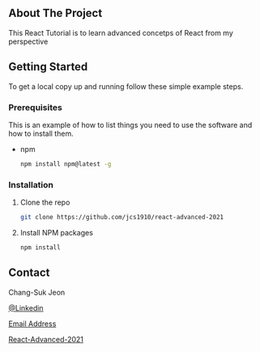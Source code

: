 <!-- ABOUT THE PROJECT -->

## About The Project

This React Tutorial is to learn advanced concetps of React from my perspective

## Getting Started

To get a local copy up and running follow these simple example steps.

### Prerequisites

This is an example of how to list things you need to use the software and how to install them.

- npm
  ```sh
  npm install npm@latest -g
  ```

### Installation

1. Clone the repo

   ```sh
   git clone https://github.com/jcs1910/react-advanced-2021
   ```

2. Install NPM packages
   ```sh
   npm install
   ```

<!-- CONTACT -->

## Contact

Chang-Suk Jeon

[@Linkedin](https://www.linkedin.com/in/%EC%B0%BD%EC%84%9D-%EC%A0%84-0442ba162/)

[Email Address](jcs191072@gmail.com)

[React-Advanced-2021](https://github.com/jcs1910/react-advanced-2021)
